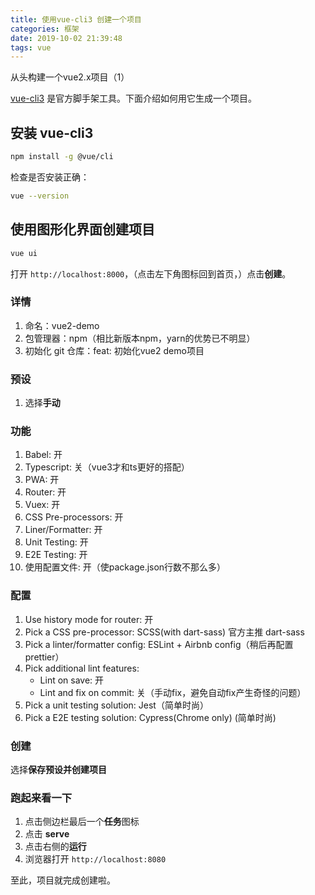 ```yaml
---
title: 使用vue-cli3 创建一个项目
categories: 框架
date: 2019-10-02 21:39:48
tags: vue
---
```


从头构建一个vue2.x项目（1）

[vue-cli3](https://cli.vuejs.org/zh/) 是官方脚手架工具。下面介绍如何用它生成一个项目。

## 安装 vue-cli3

```bash
npm install -g @vue/cli
```

检查是否安装正确：

```bash
vue --version
```

## 使用图形化界面创建项目

```bash
vue ui
```

打开 `http://localhost:8000`，（点击左下角图标回到首页，）点击**创建**。

### 详情

1. 命名：vue2-demo
2. 包管理器：npm（相比新版本npm，yarn的优势已不明显）
3. 初始化 git 仓库：feat: 初始化vue2 demo项目

### 预设

1. 选择**手动**

### 功能

1. Babel: 开
2. Typescript: 关（vue3才和ts更好的搭配）
3. PWA: 开
4. Router: 开
5. Vuex: 开
6. CSS Pre-processors: 开
7. Liner/Formatter: 开
8. Unit Testing: 开
9. E2E Testing: 开
10. 使用配置文件: 开（使package.json行数不那么多）

### 配置

1. Use history mode for router: 开
2. Pick a CSS pre-processor: SCSS(with dart-sass) 官方主推 dart-sass
3. Pick a linter/formatter config: ESLint + Airbnb config（稍后再配置prettier）
4. Pick additional lint features:
	- Lint on save: 开
	- Lint and fix on commit: 关（手动fix，避免自动fix产生奇怪的问题）
5. Pick a unit testing solution: Jest（简单时尚）
6. Pick a E2E testing solution: Cypress(Chrome only) (简单时尚)

### 创建

选择**保存预设并创建项目**

### 跑起来看一下

1. 点击侧边栏最后一个**任务**图标
2. 点击 **serve**
3. 点击右侧的**运行**
4. 浏览器打开 `http://localhost:8080`

至此，项目就完成创建啦。